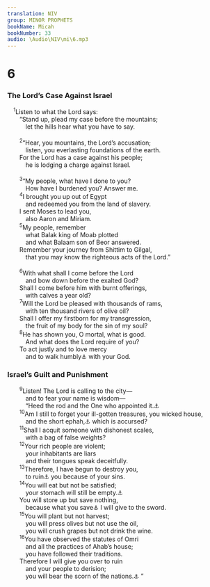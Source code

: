 ```yaml
---
translation: NIV
group: MINOR PROPHETS
bookName: Micah 
bookNumber: 33
audio: \Audio\NIV\mi\6.mp3
---
```


<div class="title"><h1>6</h1><h3>The Lord’s Case Against Israel </h3></div>
<span class="verse mi_6_1"> <sup>1</sup>Listen to what the Lord says: <br/>  “Stand up, plead my case before the mountains; <br/>   let the hills hear what you have to say. <br/><br/></span>
<span class="verse mi_6_2">  <sup>2</sup>“Hear, you mountains, the Lord’s accusation; <br/>   listen, you everlasting foundations of the earth. <br/>  For the Lord has a case against his people; <br/>   he is lodging a charge against Israel. <br/><br/></span>
<span class="verse mi_6_3">  <sup>3</sup>“My people, what have I done to you? <br/>   How have I burdened you? Answer me. <br/></span>
<span class="verse mi_6_4">  <sup>4</sup>I brought you up out of Egypt <br/>   and redeemed you from the land of slavery. <br/>  I sent Moses to lead you, <br/>   also Aaron and Miriam. <br/></span>
<span class="verse mi_6_5">  <sup>5</sup>My people, remember <br/>   what Balak king of Moab plotted <br/>   and what Balaam son of Beor answered. <br/>  Remember your journey from Shittim to Gilgal, <br/>   that you may know the righteous acts of the Lord.” <br/><br/></span>
<span class="verse mi_6_6">  <sup>6</sup>With what shall I come before the Lord<br/>   and bow down before the exalted God? <br/>  Shall I come before him with burnt offerings, <br/>   with calves a year old? <br/></span>
<span class="verse mi_6_7">  <sup>7</sup>Will the Lord be pleased with thousands of rams, <br/>   with ten thousand rivers of olive oil? <br/>  Shall I offer my firstborn for my transgression, <br/>   the fruit of my body for the sin of my soul? <br/></span>
<span class="verse mi_6_8">  <sup>8</sup>He has shown you, O mortal, what is good. <br/>   And what does the Lord require of you? <br/>  To act justly and to love mercy <br/>   and to walk humbly<a data-toggle="tooltip" data-placement="bottom" title="Or prudently">⚓</a> with your God. <br/></span>
<div class="title"><h3>Israel’s Guilt and Punishment </h3></div>
<span class="verse mi_6_9">  <sup>9</sup>Listen! The Lord is calling to the city— <br/>   and to fear your name is wisdom— <br/>   “Heed the rod and the One who appointed it.<a data-toggle="tooltip" data-placement="bottom" title="The meaning of the Hebrew for this line is uncertain.">⚓</a><br/></span>
<span class="verse mi_6_10">  <sup>10</sup>Am I still to forget your ill-gotten treasures, you wicked house, <br/>   and the short ephah,<a data-toggle="tooltip" data-placement="bottom" title="An ephah was a dry measure.">⚓</a> which is accursed? <br/></span>
<span class="verse mi_6_11">  <sup>11</sup>Shall I acquit someone with dishonest scales, <br/>   with a bag of false weights? <br/></span>
<span class="verse mi_6_12">  <sup>12</sup>Your rich people are violent; <br/>   your inhabitants are liars <br/>   and their tongues speak deceitfully. <br/></span>
<span class="verse mi_6_13">  <sup>13</sup>Therefore, I have begun to destroy you, <br/>   to ruin<a data-toggle="tooltip" data-placement="bottom" title="Or Therefore, I will make you ill and destroy you; / I will ruin">⚓</a> you because of your sins. <br/></span>
<span class="verse mi_6_14">  <sup>14</sup>You will eat but not be satisfied; <br/>   your stomach will still be empty.<a data-toggle="tooltip" data-placement="bottom" title="The meaning of the Hebrew for this word is uncertain.">⚓</a><br/>  You will store up but save nothing, <br/>   because what you save<a data-toggle="tooltip" data-placement="bottom" title="Or You will press toward birth but not give birth, / and what you bring to birth">⚓</a> I will give to the sword. <br/></span>
<span class="verse mi_6_15">  <sup>15</sup>You will plant but not harvest; <br/>   you will press olives but not use the oil, <br/>   you will crush grapes but not drink the wine. <br/></span>
<span class="verse mi_6_16">  <sup>16</sup>You have observed the statutes of Omri <br/>   and all the practices of Ahab’s house; <br/>   you have followed their traditions. <br/>  Therefore I will give you over to ruin <br/>   and your people to derision; <br/>   you will bear the scorn of the nations.<a data-toggle="tooltip" data-placement="bottom" title="Septuagint; Hebrew scorn due my people">⚓</a> ” <br/></span>
